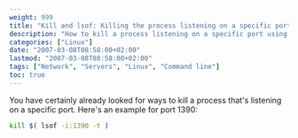 ```yaml
---
weight: 999
title: "Kill and lsof: Killing the process listening on a specific port"
description: "How to kill a process listening on a specific port using lsof and kill commands in Linux"
categories: ["Linux"]
date: "2007-03-08T08:58:00+02:00"
lastmod: "2007-03-08T08:58:00+02:00"
tags: ["Network", "Servers", "Linux", "Command line"]
toc: true
---
```


You have certainly already looked for ways to kill a process that's listening on a specific port. Here's an example for port 1390:

```bash
kill $( lsof -i:1390 -t )
```
